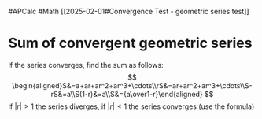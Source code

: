 #APCalc 
#Math 
[[2025-02-01#Convergence Test - geometric series test]]
# Sum of convergent geometric series
If the series converges, find the sum as follows:$$
\begin{aligned}S&=a+ar+ar^2+ar^3+\cdots\\rS&=ar+ar^2+ar^3+\cdots\\S-rS&=a\\S(1-r)&=a\\S&={a\over1-r}\end{aligned}
$$
If $|r|>1$ the series diverges, if $|r|<1$ the series converges (use the formula) 